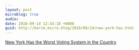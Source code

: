 ```yaml
---
layout: post
microblog: true
audio: 
date: 2018-09-14 12:43:18 +0800
guid: http://kerim.micro.blog/2018/09/14/new-york-has.html
---
```

[New York Has the Worst Voting System in the Country](https://www.theatlantic.com/ideas/archive/2018/09/new-yorks-worst-in-the-country-voting-system/570223/)
